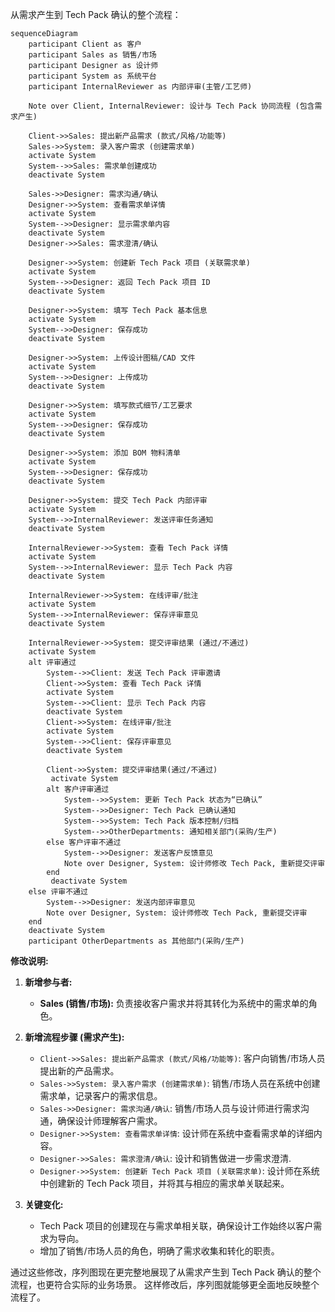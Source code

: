 从需求产生到 Tech Pack 确认的整个流程：

```mermaid
sequenceDiagram
    participant Client as 客户
    participant Sales as 销售/市场
    participant Designer as 设计师
    participant System as 系统平台
    participant InternalReviewer as 内部评审(主管/工艺师)

    Note over Client, InternalReviewer: 设计与 Tech Pack 协同流程 (包含需求产生)

    Client->>Sales: 提出新产品需求 (款式/风格/功能等)
    Sales->>System: 录入客户需求 (创建需求单)
    activate System
    System-->>Sales: 需求单创建成功
    deactivate System

    Sales->>Designer: 需求沟通/确认
    Designer->>System: 查看需求单详情
    activate System
    System-->>Designer: 显示需求单内容
    deactivate System
    Designer->>Sales: 需求澄清/确认

    Designer->>System: 创建新 Tech Pack 项目 (关联需求单)
    activate System
    System-->>Designer: 返回 Tech Pack 项目 ID
    deactivate System

    Designer->>System: 填写 Tech Pack 基本信息
    activate System
    System-->>Designer: 保存成功
    deactivate System

    Designer->>System: 上传设计图稿/CAD 文件
    activate System
    System-->>Designer: 上传成功
    deactivate System

    Designer->>System: 填写款式细节/工艺要求
    activate System
    System-->>Designer: 保存成功
    deactivate System

    Designer->>System: 添加 BOM 物料清单
    activate System
    System-->>Designer: 保存成功
    deactivate System

    Designer->>System: 提交 Tech Pack 内部评审
    activate System
    System-->>InternalReviewer: 发送评审任务通知
    deactivate System

    InternalReviewer->>System: 查看 Tech Pack 详情
    activate System
    System-->>InternalReviewer: 显示 Tech Pack 内容
    deactivate System

    InternalReviewer->>System: 在线评审/批注
    activate System
    System-->>InternalReviewer: 保存评审意见
    deactivate System

    InternalReviewer->>System: 提交评审结果 (通过/不通过)
    activate System
    alt 评审通过
        System-->>Client: 发送 Tech Pack 评审邀请
        Client->>System: 查看 Tech Pack 详情
        activate System
        System-->>Client: 显示 Tech Pack 内容
        deactivate System
        Client->>System: 在线评审/批注
        activate System
        System-->>Client: 保存评审意见
        deactivate System

        Client->>System: 提交评审结果(通过/不通过)
         activate System
        alt 客户评审通过
            System-->>System: 更新 Tech Pack 状态为“已确认”
            System-->>Designer: Tech Pack 已确认通知
            System-->>System: Tech Pack 版本控制/归档
            System-->>OtherDepartments: 通知相关部门(采购/生产)
        else 客户评审不通过
            System-->>Designer: 发送客户反馈意见
            Note over Designer, System: 设计师修改 Tech Pack, 重新提交评审
        end
         deactivate System
    else 评审不通过
        System-->>Designer: 发送内部评审意见
        Note over Designer, System: 设计师修改 Tech Pack, 重新提交评审
    end
    deactivate System
    participant OtherDepartments as 其他部门(采购/生产)

```

**修改说明:**

1.  **新增参与者:**
    *   **Sales (销售/市场):**  负责接收客户需求并将其转化为系统中的需求单的角色。

2.  **新增流程步骤 (需求产生):**
    *   `Client->>Sales: 提出新产品需求 (款式/风格/功能等)`: 客户向销售/市场人员提出新的产品需求。
    *   `Sales->>System: 录入客户需求 (创建需求单)`: 销售/市场人员在系统中创建需求单，记录客户的需求信息。
    *   `Sales->>Designer: 需求沟通/确认`: 销售/市场人员与设计师进行需求沟通，确保设计师理解客户需求。
    *   `Designer->>System: 查看需求单详情`: 设计师在系统中查看需求单的详细内容。
    *    `Designer->>Sales: 需求澄清/确认`: 设计和销售做进一步需求澄清.
    *   `Designer->>System: 创建新 Tech Pack 项目 (关联需求单)`: 设计师在系统中创建新的 Tech Pack 项目，并将其与相应的需求单关联起来。

3.  **关键变化:**
    *   Tech Pack 项目的创建现在与需求单相关联，确保设计工作始终以客户需求为导向。
    *   增加了销售/市场人员的角色，明确了需求收集和转化的职责。

通过这些修改，序列图现在更完整地展现了从需求产生到 Tech Pack 确认的整个流程，也更符合实际的业务场景。 这样修改后，序列图就能够更全面地反映整个流程了。
